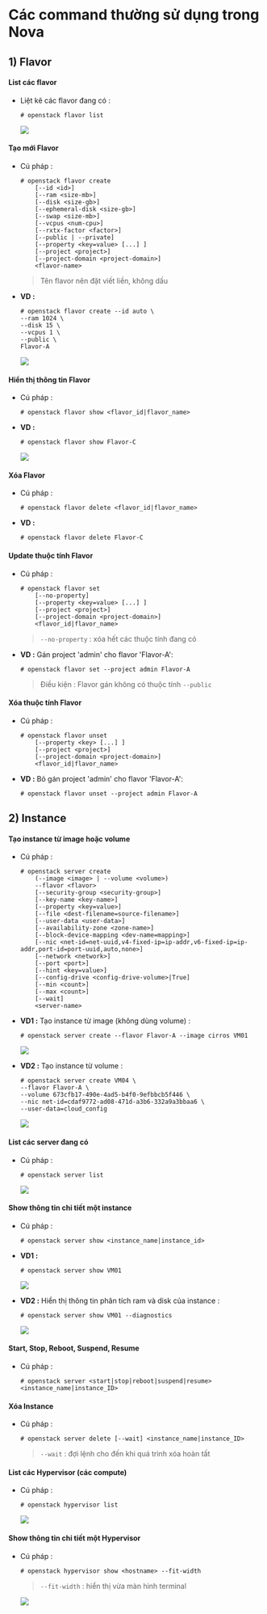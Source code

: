 # Các command thường sử dụng trong Nova
## **1) Flavor**
#### **List các flavor**
- Liệt kê các flavor đang có :
    ```
    # openstack flavor list
    ```
    <img src=https://i.imgur.com/d0xwkoA.png>
#### **Tạo mới Flavor**
- Cú pháp :
    ```
    # openstack flavor create
        [--id <id>]
        [--ram <size-mb>]
        [--disk <size-gb>]
        [--ephemeral-disk <size-gb>]
        [--swap <size-mb>]
        [--vcpus <num-cpu>]
        [--rxtx-factor <factor>]
        [--public | --private]
        [--property <key=value> [...] ]
        [--project <project>]
        [--project-domain <project-domain>]
        <flavor-name>
    ```
    > Tên flavor nên đặt viết liền, không dấu
- **VD :**
    ```
    # openstack flavor create --id auto \
    --ram 1024 \
    --disk 15 \
    --vcpus 1 \
    --public \
    Flavor-A
    ```
    <img src=https://i.imgur.com/nTbbIpq.png>

#### **Hiển thị thông tin Flavor**
- Cú pháp :
    ```
    # openstack flavor show <flavor_id|flavor_name>
    ```
- **VD :**
    ```
    # openstack flavor show Flavor-C
    ```
    <img src=https://i.imgur.com/d3RcxCi.png>

#### **Xóa Flavor**
- Cú pháp :
    ```
    # openstack flavor delete <flavor_id|flavor_name>
    ```
- **VD :**
    ```
    # openstack flavor delete Flavor-C
    ```
#### **Update thuộc tính Flavor**
- Cú pháp :
    ```
    # openstack flavor set
        [--no-property]
        [--property <key=value> [...] ]
        [--project <project>]
        [--project-domain <project-domain>]
        <flavor_id|flavor_name>
    ```
    > `--no-property` : xóa hết các thuộc tính đang có
- **VD :** Gán project 'admin' cho flavor 'Flavor-A':
    ```
    # openstack flavor set --project admin Flavor-A
    ```
    > Điều kiện : Flavor gán không có thuộc tính `--public`
#### **Xóa thuộc tính Flavor**
- Cú pháp :
    ```
    # openstack flavor unset
        [--property <key> [...] ]
        [--project <project>]
        [--project-domain <project-domain>]
        <flavor_id|flavor_name>
    ```
- **VD :** Bỏ gán project 'admin' cho flavor 'Flavor-A':
    ```
    # openstack flavor unset --project admin Flavor-A
    ```
## **2) Instance**
#### **Tạo instance từ image hoặc volume**
- Cú pháp :
    ```
    # openstack server create
        (--image <image> | --volume <volume>)
        --flavor <flavor>
        [--security-group <security-group>]
        [--key-name <key-name>]
        [--property <key=value>]
        [--file <dest-filename=source-filename>]
        [--user-data <user-data>]
        [--availability-zone <zone-name>]
        [--block-device-mapping <dev-name=mapping>]
        [--nic <net-id=net-uuid,v4-fixed-ip=ip-addr,v6-fixed-ip=ip-addr,port-id=port-uuid,auto,none>]
        [--network <network>]
        [--port <port>]
        [--hint <key=value>]
        [--config-drive <config-drive-volume>|True]
        [--min <count>]
        [--max <count>]
        [--wait]
        <server-name>
    ```
- **VD1 :** Tạo instance từ image (không dùng volume) :
    ```
    # openstack server create --flavor Flavor-A --image cirros VM01
    ```
    <img src=https://i.imgur.com/sjNdfvx.png>

- **VD2 :** Tạo instance từ volume :
    ```
    # openstack server create VM04 \
    --flavor Flavor-A \
    --volume 673cfb17-490e-4ad5-b4f0-9efbbcb5f446 \
    --nic net-id=cdaf9772-ad08-471d-a3b6-332a9a3bbaa6 \
    --user-data=cloud_config
    ```
    <img src=https://i.imgur.com/uGZS6Tt.png>
#### **List các server đang có**
- Cú pháp :
    ```
    # openstack server list
    ```
    <img src=https://i.imgur.com/CVkJqlH.png>

#### **Show thông tin chi tiết một instance**
- Cú pháp :
    ```
    # openstack server show <instance_name|instance_id>
    ```
- **VD1 :**
    ```
    # openstack server show VM01
    ```
    <img src=https://i.imgur.com/a8ptjjh.png>

- **VD2 :** Hiển thị thông tin phân tích ram và disk của instance :
    ```
    # openstack server show VM01 --diagnostics
    ```
    <img src=https://i.imgur.com/6dR5kMb.png>

#### **Start, Stop, Reboot, Suspend, Resume**
- Cú pháp :
    ```
    # openstack server <start|stop|reboot|suspend|resume> <instance_name|instance_ID>
    ```
#### **Xóa Instance**
- Cú pháp :
    ```
    # openstack server delete [--wait] <instance_name|instance_ID>
    ```
    > `--wait` : đợi lệnh cho đến khi quá trình xóa hoàn tất
#### **List các Hypervisor (các compute)**
- Cú pháp :
    ```
    # openstack hypervisor list
    ```
    <img src=https://i.imgur.com/ZMnJbnK.png>

#### **Show thông tin chi tiết một Hypervisor**
- Cú pháp :
    ```
    # openstack hypervisor show <hostname> --fit-width
    ```
    > `--fit-width` : hiển thị vừa màn hình terminal

    <img src=https://i.imgur.com/dLIE7x4.png>